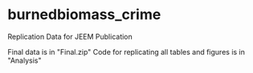 # burnedbiomass_crime
Replication Data for JEEM Publication

Final data is in "Final.zip"
Code for replicating all tables and figures is in "Analysis"
